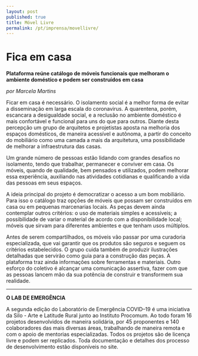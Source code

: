 ```yaml
---
layout: post
published: true
title: Móvel Livre
permalink: /pt/imprensa/movellivre/
---
```



# Fica em casa
**Plataforma reúne catálogo de móveis funcionais que melhoram o ambiente doméstico e podem ser construídos em casa**

*por Marcela Martins*

Ficar em casa é necessário. O isolamento social é a melhor forma de evitar a disseminação em larga escala do coronavirus. A quarentena, porém, escancara a desigualdade social, e a reclusão no ambiente doméstico é mais confortável e funcional para uns do que para outros. Diante desta percepção um grupo de arquitetos e projetistas aposta na melhoria dos espaços domésticos, de maneira acessível e autônoma, a partir do conceito do mobiliário como uma camada a mais da arquitetura, uma possibilidade de melhorar a infraestrutura das casas.   

Um grande número de pessoas estão lidando com grandes desafios no isolamento, tendo que trabalhar, permanecer e conviver em casa. Os móveis, quando de qualidade, bem pensados e utilizados, podem melhorar essa experiência, auxiliando nas atividades cotidianas e qualificando a vida das pessoas em seus espaços.

A ideia principal do projeto é democratizar o  acesso a um bom mobiliário. Para isso o catálogo traz opções de móveis que possam ser construídos em casa ou em pequenas marcenarias locais. As peças devem ainda contemplar outros critérios: o uso de materiais simples e acessíveis; a possibilidade de variar o material de acordo com a disponibilidade local; móveis que sirvam para diferentes ambientes e que tenham usos múltiplos. 

Antes de serem compartilhados, os móveis vão passar por uma curadoria especializada, que vai garantir que os produtos são seguros e seguem os critérios estabelecidos. O grupo cuida também de produzir ilustrações detalhadas que servirão como guia para a construção das peças. A plataforma traz ainda informações sobre ferramentas e materiais. Outro esforço do coletivo é alcançar uma comunicação assertiva, fazer com que as pessoas lancem mão da sua potência de construir e transformem sua realidade. 
 
---

**O LAB DE EMERGÊNCIA**

A segunda edição do Laboratório de Emergência COVID–19 é uma iniciativa da Silo - Arte e Latitude Rural junto ao Instituto Procomum. Ao todo foram 16 projetos desenvolvidos de maneira solidária, por 45 proponentes e 140 colaboradores das mais diversas áreas, trabalhando de maneira remota e com o apoio de mentorias especializadas. Todos os projetos são de licença livre e podem ser replicados. Toda documentação e detalhes dos processo de desenvolvimento estão disponíveis no site.

